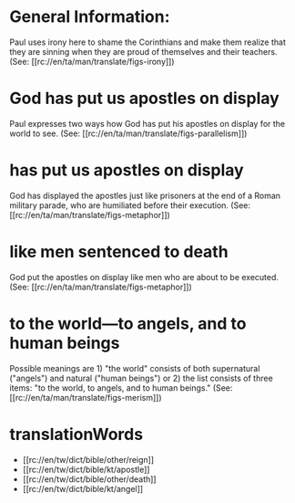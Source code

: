 # General Information:

Paul uses irony here to shame the Corinthians and make them realize that they are sinning when they are proud of themselves and their teachers. (See: [[rc://en/ta/man/translate/figs-irony]])

# God has put us apostles on display

Paul expresses two ways how God has put his apostles on display for the world to see. (See: [[rc://en/ta/man/translate/figs-parallelism]])

# has put us apostles on display

God has displayed the apostles just like prisoners at the end of a Roman military parade, who are humiliated before their execution. (See: [[rc://en/ta/man/translate/figs-metaphor]])

# like men sentenced to death

God put the apostles on display like men who are about to be executed. (See: [[rc://en/ta/man/translate/figs-metaphor]])

# to the world—to angels, and to human beings

Possible meanings are 1) "the world" consists of both supernatural ("angels") and natural ("human beings") or 2) the list consists of three items: "to the world, to angels, and to human beings." (See: [[rc://en/ta/man/translate/figs-merism]])

# translationWords

* [[rc://en/tw/dict/bible/other/reign]]
* [[rc://en/tw/dict/bible/kt/apostle]]
* [[rc://en/tw/dict/bible/other/death]]
* [[rc://en/tw/dict/bible/kt/angel]]